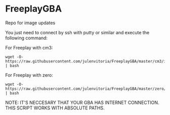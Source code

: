 # FreeplayGBA

Repo for image updates

You just need to connect by ssh with putty or similar and execute the following command:

For Freeplay with cm3:

    wget -O- https://raw.githubusercontent.com/julenvitoria/FreeplayGBA/master/cm3/install.sh | bash

For Freeplay with zero:

    wget -O- https://raw.githubusercontent.com/julenvitoria/FreeplayGBA/master/zero/install.sh | bash

NOTE: IT'S NECCESARY THAT YOUR GBA HAS INTERNET CONNECTION. THIS SCRIPT WORKS WITH ABSOLUTE PATHS.
